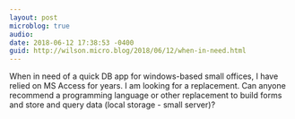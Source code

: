 ```yaml
---
layout: post
microblog: true
audio: 
date: 2018-06-12 17:38:53 -0400
guid: http://wilson.micro.blog/2018/06/12/when-in-need.html
---
```

When in need of a quick DB app for windows-based small offices, I have relied on MS Access for years. I am looking for a replacement. Can anyone recommend a programming language or other replacement to build forms and store and query data (local storage - small server)?
